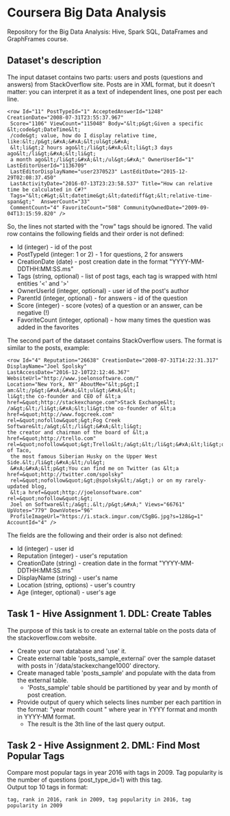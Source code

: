 # Coursera Big Data Analysis
Repository for the Big Data Analysis: Hive, Spark SQL, DataFrames and GraphFrames course.


## Dataset's description
The input dataset contains two parts: users and posts (questions and answers) from StackOverflow site.
Posts are in XML format, but it doesn't matter: you can interpret it as a text of independent lines, one post per each line.  

```
<row Id="11" PostTypeId="1" AcceptedAnswerId="1248" CreationDate="2008-07-31T23:55:37.967"
 Score="1106" ViewCount="115048" Body="&lt;p&gt;Given a specific &lt;code&gt;DateTime&lt;
 /code&gt; value, how do I display relative time, like:&lt;/p&gt;&#xA;&#xA;&lt;ul&gt;&#xA;
 &lt;li&gt;2 hours ago&lt;/li&gt;&#xA;&lt;li&gt;3 days ago&lt;/li&gt;&#xA;&lt;li&gt;
 a month ago&lt;/li&gt;&#xA;&lt;/ul&gt;&#xA;" OwnerUserId="1" LastEditorUserId="1136709"
 LastEditorDisplayName="user2370523" LastEditDate="2015-12-29T02:08:37.450" 
 LastActivityDate="2016-07-13T23:23:58.537" Title="How can relative time be calculated in C#?"
 Tags="&lt;c#&gt;&lt;datetime&gt;&lt;datediff&gt;&lt;relative-time-span&gt;"  AnswerCount="33" 
 CommentCount="4" FavoriteCount="508" CommunityOwnedDate="2009-09-04T13:15:59.820" />
```

So, the lines not started with the "row" tags should be ignored. 
The valid row contains the following fields and their order is not defined:

*  Id (integer) - id of the post
*  PostTypeId (integer: 1 or 2) - 1 for questions, 2 for answers
*  CreationDate (date) - post creation date in the format "YYYY-MM-DDTHH:MM:SS.ms"
*  Tags (string, optional) - list of post tags, each tag is wrapped with html entities '&lt;' and '&gt;'
*  OwnerUserId (integer, optional) - user id of the post's author
*  ParentId (integer, optional) - for answers - id of the question
*  Score (integer) - score (votes) of a question or an answer, can be negative (!)
*  FavoriteCount (integer, optional) - how many times the question was added in the favorites

The second part of the dataset contains StackOverflow users. 
The format is similar to the posts, example:
```
<row Id="4" Reputation="26638" CreationDate="2008-07-31T14:22:31.317" DisplayName="Joel Spolsky" 
LastAccessDate="2016-12-10T22:12:46.367" WebsiteUrl="http://www.joelonsoftware.com/" 
Location="New York, NY" AboutMe="&lt;p&gt;I am:&lt;/p&gt;&#xA;&#xA;&lt;ul&gt;&#xA;&lt;
li&gt;the co-founder and CEO of &lt;a href=&quot;http://stackexchange.com">Stack Exchange&lt;
/a&gt;&lt;/li&gt;&#xA;&lt;li&gt;the co-founder of &lt;a href=&quot;http://www.fogcreek.com" 
rel=&quot;nofollow&quot;&gt;Fog Creek Software&lt;/a&gt;&lt;/li&gt;&#xA;&lt;li&gt;
the creator and chairman of the board of &lt;a href=&quot;http://trello.com" 
rel=&quot;nofollow&quot;&gt;Trello&lt;/a&gt;&lt;/li&gt;&#xA;&lt;li&gt;owner of Taco,
 the most famous Siberian Husky on the Upper West Side.&lt;/li&gt;&#xA;&lt;/ul&gt;
 &#xA;&#xA;&lt;p&gt;You can find me on Twitter (as &lt;a href=&quot;http://twitter.com/spolsky" 
 rel=&quot;nofollow&quot;&gt;@spolsky&lt;/a&gt;) or on my rarely-updated blog, 
 &lt;a href=&quot;http://joelonsoftware.com" rel=&quot;nofollow&quot;&gt;
 Joel on Software&lt;/a&gt;.&lt;/p&gt;&#xA;" Views="66761" UpVotes="779" DownVotes="96" 
 ProfileImageUrl="https://i.stack.imgur.com/C5gBG.jpg?s=128&g=1" AccountId="4" />
```
The fields are the following and their order is also not defined:

*  Id (integer) - user id
*  Reputation (integer) - user's reputation
*  CreationDate (string) - creation date in the format "YYYY-MM-DDTHH:MM:SS.ms"
*  DisplayName (string) - user's name
*  Location (string, options) - user's country
*  Age (integer, optional) - user's age


## Task 1 - Hive Assignment 1. DDL: Create Tables
The purpose of this task is to create an external table on the posts data of the 
stackoverflow.com website.

* Create your own database and 'use' it. 
* Create external table 'posts_sample_external' over the sample dataset with posts in 
'/data/stackexchange1000' directory. 
* Create managed table 'posts_sample' and populate with 
the data from the external table. 
  - 'Posts_sample' table should be partitioned by year and 
by month of post creation.
* Provide output of query which selects lines number per each partition in the format:
"year  month count " where year in YYYY format and month in YYYY-MM format. 
  - The result is the 3th line of the last query output.

## Task 2 - Hive Assignment 2. DML: Find Most Popular Tags
Compare most popular tags in year 2016 with tags in 2009. Tag popularity is the number of questions (post_type_id=1) with this tag.  
 Output top 10 tags in format:
 ```
 tag, rank in 2016, rank in 2009, tag popularity in 2016, tag popularity in 2009
 ```
 